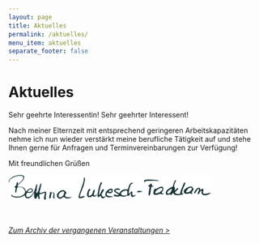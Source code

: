 ```yaml
---
layout: page
title: Aktuelles
permalink: /aktuelles/
menu_item: aktuelles
separate_footer: false
---
```


# Aktuelles

Sehr geehrte Interessentin! Sehr geehrter Interessent!

Nach meiner Elternzeit mit entsprechend geringeren Arbeitskapazitäten nehme ich nun wieder verstärkt meine berufliche Tätigkeit auf und stehe Ihnen gerne für Anfragen und Terminvereinbarungen zur Verfügung!

Mit freundlichen Grüßen<br />

<img style='width: 400px' src='/img/bettina-lukesch-facklam-signatur.png' alt='Bettina Lukesch-Facklam' title='Bettina Lukesch-Facklam' />


<br /><br />
<u><i><a href="/aktuelles/archiv/">Zum Archiv der vergangenen Veranstaltungen &gt;</a></i></u>
